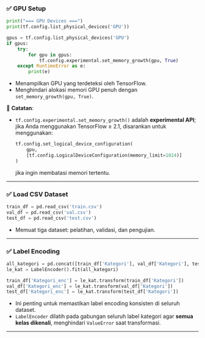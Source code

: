 ### ✅ **GPU Setup**

```python
print("=== GPU Devices ===")
print(tf.config.list_physical_devices('GPU'))

gpus = tf.config.list_physical_devices('GPU')
if gpus:
    try:
        for gpu in gpus:
            tf.config.experimental.set_memory_growth(gpu, True)
    except RuntimeError as e:
        print(e)
```

* Menampilkan GPU yang terdeteksi oleh TensorFlow.
* Menghindari alokasi memori GPU penuh dengan `set_memory_growth(gpu, True)`.

📌 **Catatan**:

* `tf.config.experimental.set_memory_growth()` adalah **experimental API**; jika Anda menggunakan TensorFlow ≥ 2.1, disarankan untuk menggunakan:

  ```python
  tf.config.set_logical_device_configuration(
      gpu,
      [tf.config.LogicalDeviceConfiguration(memory_limit=1024)]
  )
  ```

  jika ingin membatasi memori tertentu.

---

### ✅ **Load CSV Dataset**

```python
train_df = pd.read_csv('train.csv')
val_df = pd.read_csv('val.csv')
test_df = pd.read_csv('test.csv')
```

* Memuat tiga dataset: pelatihan, validasi, dan pengujian.

---

### ✅ **Label Encoding**

```python
all_kategori = pd.concat([train_df['Kategori'], val_df['Kategori'], test_df['Kategori']])
le_kat = LabelEncoder().fit(all_kategori)

train_df['Kategori_enc'] = le_kat.transform(train_df['Kategori'])
val_df['Kategori_enc'] = le_kat.transform(val_df['Kategori'])
test_df['Kategori_enc'] = le_kat.transform(test_df['Kategori'])
```

* Ini penting untuk memastikan label encoding konsisten di seluruh dataset.
* `LabelEncoder` dilatih pada gabungan seluruh label kategori agar **semua kelas dikenali**, menghindari `ValueError` saat transformasi.

---
